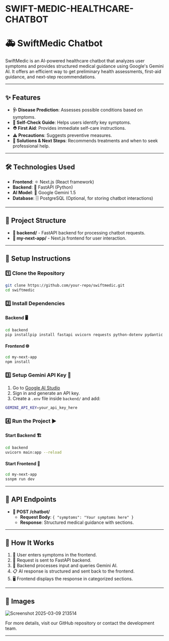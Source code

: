 # SWIFT-MEDIC-HEALTHCARE-CHATBOT
# 🚑 SwiftMedic Chatbot

SwiftMedic is an AI-powered healthcare chatbot that analyzes user symptoms and provides structured medical guidance using Google's Gemini AI. It offers an efficient way to get preliminary health assessments, first-aid guidance, and next-step recommendations.

---

## ✨ Features
- **🩺 Disease Prediction**: Assesses possible conditions based on symptoms.
- **🔎 Self-Check Guide**: Helps users identify key symptoms.
- **⛑️ First Aid**: Provides immediate self-care instructions.
- **⚠️ Precautions**: Suggests preventive measures.
- **💊 Solutions & Next Steps**: Recommends treatments and when to seek professional help.

---

## 🛠️ Technologies Used
- **Frontend**: ⚛️ Next.js (React framework)
- **Backend**: 🚀 FastAPI (Python)
- **AI Model**: 🤖 Google Gemini 1.5
- **Database**: 🗄️ PostgreSQL (Optional, for storing chatbot interactions)

---

## 📂 Project Structure
- **📁 backend/** - FastAPI backend for processing chatbot requests.
- **📁 my-next-app/** - Next.js frontend for user interaction.

---

## 🚀 Setup Instructions

### 1️⃣ Clone the Repository
```sh
git clone https://github.com/your-repo/swiftmedic.git
cd swiftmedic
```

### 2️⃣ Install Dependencies
#### Backend 🖥️
```sh
cd backend
pip installpip install fastapi uvicorn requests python-dotenv pydantic

```
#### Frontend 🌐
```sh
cd my-next-app
npm install
```

### 3️⃣ Setup Gemini API Key 🔑
1. Go to [Google AI Studio](https://ai.google.dev/)
2. Sign in and generate an API key.
3. Create a `.env` file inside `backend/` and add:
```sh
GEMINI_API_KEY=your_api_key_here
```

### 4️⃣ Run the Project ▶️
#### Start Backend 🏗️
```sh
cd backend
uvicorn main:app --reload
```
#### Start Frontend 🎨
```sh
cd my-next-app
ssnpm run dev
```

---

## 🔌 API Endpoints
- **📝 POST /chatbot/**
  - **Request Body**: `{ "symptoms": "Your symptoms here" }`
  - **Response**: Structured medical guidance with sections.

---

## 🔄 How It Works
1. 🏥 User enters symptoms in the frontend.
2. 📡 Request is sent to FastAPI backend.
3. 🤖 Backend processes input and queries Gemini AI.
4. 📋 AI response is structured and sent back to the frontend.
5. 🖥️ Frontend displays the response in categorized sections.

---

## 📸 Images
![Screenshot 2025-03-09 213514](https://github.com/user-attachments/assets/b8779bf0-8192-481e-a826-1bcc724d43da)


For more details, visit our GitHub repository or contact the development team.

---

